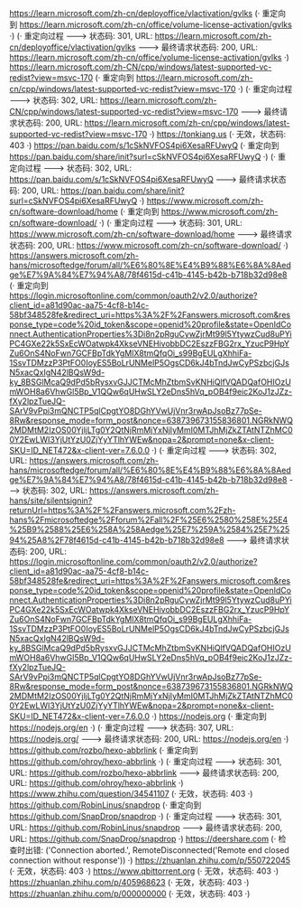 https://learn.microsoft.com/zh-cn/deployoffice/vlactivation/gvlks (· 重定向到 https://learn.microsoft.com/zh-cn/office/volume-license-activation/gvlks ·)
(· 重定向过程 ---> 状态码: 301, URL: https://learn.microsoft.com/zh-cn/deployoffice/vlactivation/gvlks ---> 最终请求状态码: 200, URL: https://learn.microsoft.com/zh-cn/office/volume-license-activation/gvlks ·)
https://learn.microsoft.com/zh-CN/cpp/windows/latest-supported-vc-redist?view=msvc-170 (· 重定向到 https://learn.microsoft.com/zh-cn/cpp/windows/latest-supported-vc-redist?view=msvc-170 ·)
(· 重定向过程 ---> 状态码: 302, URL: https://learn.microsoft.com/zh-CN/cpp/windows/latest-supported-vc-redist?view=msvc-170 ---> 最终请求状态码: 200, URL: https://learn.microsoft.com/zh-cn/cpp/windows/latest-supported-vc-redist?view=msvc-170 ·)
https://tonkiang.us (· 无效，状态码: 403 ·)
https://pan.baidu.com/s/1cSkNVFOS4pi6XesaRFUwyQ (· 重定向到 https://pan.baidu.com/share/init?surl=cSkNVFOS4pi6XesaRFUwyQ ·)
(· 重定向过程 ---> 状态码: 302, URL: https://pan.baidu.com/s/1cSkNVFOS4pi6XesaRFUwyQ ---> 最终请求状态码: 200, URL: https://pan.baidu.com/share/init?surl=cSkNVFOS4pi6XesaRFUwyQ ·)
https://www.microsoft.com/zh-cn/software-download/home (· 重定向到 https://www.microsoft.com/zh-cn/software-download/ ·)
(· 重定向过程 ---> 状态码: 301, URL: https://www.microsoft.com/zh-cn/software-download/home ---> 最终请求状态码: 200, URL: https://www.microsoft.com/zh-cn/software-download/ ·)
https://answers.microsoft.com/zh-hans/microsoftedge/forum/all/%E6%80%8E%E4%B9%88%E6%8A%8Aedge%E7%9A%84%E7%94%A8/78f4615d-c41b-4145-b42b-b718b32d98e8 (· 重定向到 https://login.microsoftonline.com/common/oauth2/v2.0/authorize?client_id=a81d90ac-aa75-4cf8-b14c-58bf348528fe&redirect_uri=https%3A%2F%2Fanswers.microsoft.com&response_type=code%20id_token&scope=openid%20profile&state=OpenIdConnect.AuthenticationProperties%3Di8n2pRguCywZjrMt99l5YtywzCud8uPYiPC4GXe22k5SxEcWOatwpk4XkseVNEHivobbDC2EszzFBG2rx_YzucP9HpYZu6OnS4NoFwn7GCFBpTdkYgMIX8tmQfqOi_s99BgEULgXhhiFa-1SsvTDMzzP3PtFO0IoyES5BoLrUNMelP5OgsCD6kJ4bTndJwCyPSzbcjGJsN5xacQxIgN42lBQsW9d-ky_8BSGlMcaQ9dPd5bRysxvGJJCTMcMhZtbmSvKNHiQlfVQADQafOHIOzUmWOH8a6VhwGl5Bp_V1QQw6qUHwSLY2eDns5hVq_pOB4f9eic2KoJ1zJZz-fXy2lpzTueJQ-SArV9vPpi3mQNCTP5qlCpgtYO8DGhYVwUjVnr3rwApJsoBz77pSe-8Rw&response_mode=form_post&nonce=638739673155836801.NGRkNWQ2MDMtM2IzOS00YjljLTg0Y2QtNjRmMjYxNjIyMmI0MTJhMjZkZTAtNTZhMC00Y2EwLWI3YjUtYzU0ZjYyYTlhYWEw&nopa=2&prompt=none&x-client-SKU=ID_NET472&x-client-ver=7.6.0.0 ·)
(· 重定向过程 ---> 状态码: 302, URL: https://answers.microsoft.com/zh-hans/microsoftedge/forum/all/%E6%80%8E%E4%B9%88%E6%8A%8Aedge%E7%9A%84%E7%94%A8/78f4615d-c41b-4145-b42b-b718b32d98e8 ---> 状态码: 302, URL: https://answers.microsoft.com/zh-hans/site/silentsignin?returnUrl=https%3A%2F%2Fanswers.microsoft.com%2Fzh-hans%2Fmicrosoftedge%2Fforum%2Fall%2F%25E6%2580%258E%25E4%25B9%2588%25E6%258A%258Aedge%25E7%259A%2584%25E7%2594%25A8%2F78f4615d-c41b-4145-b42b-b718b32d98e8 ---> 最终请求状态码: 200, URL: https://login.microsoftonline.com/common/oauth2/v2.0/authorize?client_id=a81d90ac-aa75-4cf8-b14c-58bf348528fe&redirect_uri=https%3A%2F%2Fanswers.microsoft.com&response_type=code%20id_token&scope=openid%20profile&state=OpenIdConnect.AuthenticationProperties%3Di8n2pRguCywZjrMt99l5YtywzCud8uPYiPC4GXe22k5SxEcWOatwpk4XkseVNEHivobbDC2EszzFBG2rx_YzucP9HpYZu6OnS4NoFwn7GCFBpTdkYgMIX8tmQfqOi_s99BgEULgXhhiFa-1SsvTDMzzP3PtFO0IoyES5BoLrUNMelP5OgsCD6kJ4bTndJwCyPSzbcjGJsN5xacQxIgN42lBQsW9d-ky_8BSGlMcaQ9dPd5bRysxvGJJCTMcMhZtbmSvKNHiQlfVQADQafOHIOzUmWOH8a6VhwGl5Bp_V1QQw6qUHwSLY2eDns5hVq_pOB4f9eic2KoJ1zJZz-fXy2lpzTueJQ-SArV9vPpi3mQNCTP5qlCpgtYO8DGhYVwUjVnr3rwApJsoBz77pSe-8Rw&response_mode=form_post&nonce=638739673155836801.NGRkNWQ2MDMtM2IzOS00YjljLTg0Y2QtNjRmMjYxNjIyMmI0MTJhMjZkZTAtNTZhMC00Y2EwLWI3YjUtYzU0ZjYyYTlhYWEw&nopa=2&prompt=none&x-client-SKU=ID_NET472&x-client-ver=7.6.0.0 ·)
https://nodejs.org (· 重定向到 https://nodejs.org/en ·)
(· 重定向过程 ---> 状态码: 307, URL: https://nodejs.org/ ---> 最终请求状态码: 200, URL: https://nodejs.org/en ·)
https://github.com/rozbo/hexo-abbrlink (· 重定向到 https://github.com/ohroy/hexo-abbrlink ·)
(· 重定向过程 ---> 状态码: 301, URL: https://github.com/rozbo/hexo-abbrlink ---> 最终请求状态码: 200, URL: https://github.com/ohroy/hexo-abbrlink ·)
https://www.zhihu.com/question/34541107 (· 无效，状态码: 403 ·)
https://github.com/RobinLinus/snapdrop (· 重定向到 https://github.com/SnapDrop/snapdrop ·)
(· 重定向过程 ---> 状态码: 301, URL: https://github.com/RobinLinus/snapdrop ---> 最终请求状态码: 200, URL: https://github.com/SnapDrop/snapdrop ·)
https://deershare.com (· 检查时出错: ('Connection aborted.', RemoteDisconnected('Remote end closed connection without response')) ·)
https://zhuanlan.zhihu.com/p/550722045 (· 无效，状态码: 403 ·)
https://www.qbittorrent.org (· 无效，状态码: 403 ·)
https://zhuanlan.zhihu.com/p/405968623 (· 无效，状态码: 403 ·)
https://zhuanlan.zhihu.com/p/000000000 (· 无效，状态码: 403 ·)

